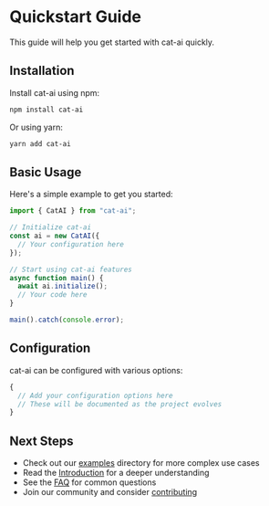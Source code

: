 # Quickstart Guide

This guide will help you get started with cat-ai quickly.

## Installation

Install cat-ai using npm:

```bash
npm install cat-ai
```

Or using yarn:

```bash
yarn add cat-ai
```

## Basic Usage

Here's a simple example to get you started:

```typescript
import { CatAI } from "cat-ai";

// Initialize cat-ai
const ai = new CatAI({
  // Your configuration here
});

// Start using cat-ai features
async function main() {
  await ai.initialize();
  // Your code here
}

main().catch(console.error);
```

## Configuration

cat-ai can be configured with various options:

```typescript
{
  // Add your configuration options here
  // These will be documented as the project evolves
}
```

## Next Steps

- Check out our [examples](../examples) directory for more complex use cases
- Read the [Introduction](./Introduction.md) for a deeper understanding
- See the [FAQ](./FAQ.md) for common questions
- Join our community and consider [contributing](./Contributing.md)
